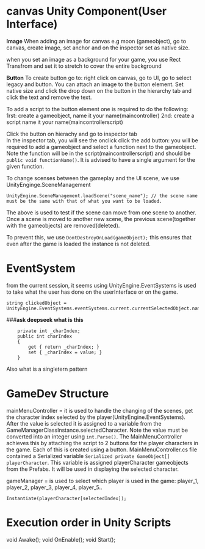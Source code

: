 # canvas Unity Component(User Interface)

**Image**
When adding an image for canvas e.g moon (gameobject), go to canvas, create image, set anchor and on the inspector set as native size.

when you set an image as a background for your game, you use Rect Transfrom and set it to stretch to cover the entire background

**Button**
To create button go to:
right click on canvas, go to UI, go to 
select legacy and button. You can attach an image to the button element. Set native size and click the drop down on the button in the hierarchy tab and click the text and remove the text.  

To add a script to the button element one is required to do the following:
1rst: create a gameobject, name it your name(maincontroller)
2nd: create a script name it your name(maincontrollerscript)

Click the button on hierachy and go to inspector tab   
In the inspector tab, you will see the onclick click the add button: you will be required to add a gameobject and select a function next to the gameobject. Note the function will be in the script(maincontrollerscript) and should be ``public void functionName()``. It is advised to have a single argument for the given function. 


To change scenses between the gameplay and the UI scene, we use UnityEnginge.SceneManagement
```
UnityEngine.SceneManagement.loadScene("scene_name"); // the scene name must be the same with that of what you want to be loaded.
```
The above is used to test if the scene can move from one scene to another.
Once a scene is moved to another new scene, the previous scene(together with the gameobjects) are removed(deleted).

To prevent this, we use ``DontDestroyOnLoad(gameObject);`` this ensures that even after the game is loaded the instance is not deleted. 

# EventSystem
from the current session, it seems using UnityEngine.EventSystems is used to  take what the user has done on the userInterface or on the game.
```
string clickedObject = UnityEngine.EventSystems.eventSystems.current.currentSelectedObject.name;
```

###**ask deepseek what is this**
```
    private int _charIndex;
    public int charIndex
    {
        get { return _charIndex; }
        set { _charIndex = value; }
    }
```
Also what is a singletern pattern

# GameDev Structure
mainMenuController = it is used to handle the changing of the scenes, get the character index selected by the player(UnityEngine.EventSystems).
After the value is selected it is assigned to a variable from the GameManagerClassInstance.selectedCharacter. Note the value must be converted into an integer using 
``int.Parse()``.
The MainMenuController achieves this by attaching the script to 2 buttons for the player characters in the game. Each of this is created using a button. 
MainMenuController.cs file contained a Serialized variable ``Serialized private GameObject[] playerCharacter``. This variable is assigned playerCharacter gameobjects from the Prefabs. It will be used in displaying the selected character.


gameManager = is used to select which player is used in the game: player_1, player_2, player_3, player_4, player_5..
```
Instantiate(playerCharacter[selectedIndex]);
```


# Execution order in Unity Scripts
void Awake();
void OnEnable();
void Start();
